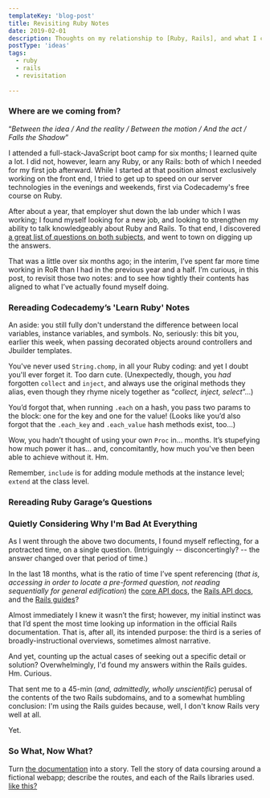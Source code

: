 ```yaml
---
templateKey: 'blog-post'
title: Revisiting Ruby Notes
date: 2019-02-01
description: Thoughts on my relationship to [Ruby, Rails], and what I could do to deepen it.
postType: 'ideas'
tags:
  - ruby
  - rails
  - revisitation
    
---
```


### Where are we coming from?

“_Between the idea / And the reality / Between the motion / And the act / Falls the Shadow_”

I attended a full-stack-JavaScript boot camp for six months; I learned quite a lot. I did not, however, learn any Ruby, or any Rails: both of which I needed for my first job afterward. While I started at that position almost exclusively working on the front end, I tried to get up to speed on our server technologies in the evenings and weekends, first via Codecademy's free course on Ruby. 

After about a year, that employer shut down the lab under which I was working; I found myself looking for a new job, and looking to strengthen my ability to talk knowledgeably about Ruby and Rails. To that end, I discovered [a great list of questions on both subjects](https://rubygarage.org/blog/how-to-interview-your-ruby-on-rails-developer), and went to town on digging up the answers.

That was a little over six months ago; in the interim, I’ve spent far more time working in RoR than I had in the previous year and a half. I’m curious, in this post, to revisit those two notes: and to see how tightly their contents has aligned to what I’ve actually found myself doing.

### Rereading Codecademy’s 'Learn Ruby' Notes

An aside: you still fully don't understand the difference between local variables, instance variables, and symbols. No, seriously: this bit you, earlier this week, when passing decorated objects around controllers and Jbuilder templates.

You've never used `String.chomp`, in all your Ruby coding: and yet I doubt you'll ever forget it. Too darn cute. (Unexpectedly, though, you _had_ forgotten `collect` and `inject`, and always use the original methods they alias, even though they rhyme nicely together as “_collect, inject, select_”...)

You’d forgot that, when running `.each` on a hash, you pass two params to the block: one for the key and one for the value! (Looks like you’d also forgot that the `.each_key` and `.each_value` hash methods exist, too...)

Wow, you hadn’t thought of using your own `Proc` in... months. It’s stupefying how much power it has... and, concomitantly, how much you've then been able to achieve without it. Hm.

Remember, `include` is for adding module methods at the instance level; `extend` at the class level.

### Rereading Ruby Garage’s Questions


### Quietly Considering Why I'm Bad At Everything

As I went through the above two documents, I found myself reflecting, for a protracted time, on a single question. (Intriguingly -- disconcertingly? -- the answer changed over that period of time.)

In the last 18 months, what is the ratio of time I’ve spent referencing (_that is, accessing in order to locate a pre-formed question, not reading sequentially for general edification_) the [core API docs](https://ruby-doc.org/core-2.6/), the [Rails API docs](https://api.rubyonrails.org/), and the [Rails guides](https://guides.rubyonrails.org/)?

Almost immediately I knew it wasn’t the first; however, my initial instinct was that I’d spent the most time looking up information in the official Rails documentation. That is, after all, its intended purpose: the third is a series of broadly-instructional overviews, sometimes almost narrative. 

And yet, counting up the actual cases of seeking out a specific detail or solution? Overwhelmingly, I'd found my answers within the Rails guides. Hm. Curious.

That sent me to a 45-min (_and, admittedly, wholly unscientific_) perusal of the contents of the two Rails subdomains, and to a somewhat humbling conclusion: I'm using the Rails guides because, well, I don't know Rails very well at all. 

Yet.

### So What, Now What? 


Turn [the documentation](https://api.rubyonrails.org/) into a story. Tell the story of data coursing around a fictional webapp; describe the routes, and each of the Rails libraries used. [like this?](https://blog.sessionstack.com/how-does-javascript-actually-work-part-1-b0bacc073cf)